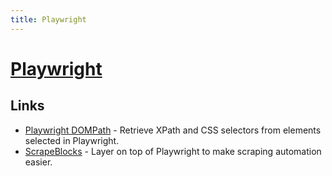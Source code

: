 ```yaml
---
title: Playwright
---
```


# [Playwright](https://playwright.dev/)

## Links

- [Playwright DOMPath](https://github.com/alexferrari88/playwright-DOMPath) - Retrieve XPath and CSS selectors from elements selected in Playwright.
- [ScrapeBlocks](https://github.com/alexferrari88/scrapeblocks) - Layer on top of Playwright to make scraping automation easier.
